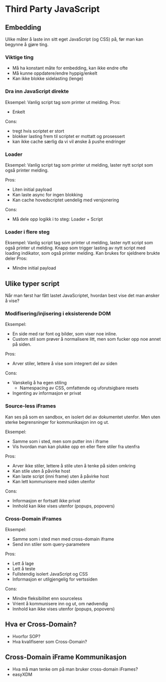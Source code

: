 Third Party JavaScript
==========================

Embedding
---------
Ulike måter å laste inn sitt eget JavaScript (og CSS) på, før man kan begynne å gjøre ting.

### Viktige ting
- Må ha konstant måte for embedding, kan ikke endre ofte
- Må kunne oppdatere/endre hyppig/enkelt
- Kan ikke blokke sidelasting (lenge)

### Dra inn JavaScript direkte
Eksempel: Vanlig script tag som printer ut melding.
Pros:
- Enkelt

Cons:
- tregt hvis scriptet er stort
- blokker lasting frem til scriptet er mottatt og prosessert
- kan ikke cache særlig da vi vil ønske å pushe endringer

### Loader
Eksempel: Vanlig script tag som printer ut melding, laster nytt script som også printer melding.

Pros:
- Liten initial payload
- Kan laste async for ingen blokking
- Kan cache hovedscriptet uendelig med versjonering

Cons:
- Må dele opp logikk i to steg: Loader + Script

### Loader i flere steg
Eksempel: Vanlig script tag som printer ut melding, laster nytt script som også printer ut melding. Knapp som trigger lasting av nytt script med loading indikator, som også printer melding.
Kan brukes for sjeldnere brukte deler
Pros: 
- Mindre initial payload

Ulike typer script
------------------
Når man først har fått lastet JavaScriptet, hvordan best vise det man ønsker å vise?

### Modifisering/injisering i eksisterende DOM
Eksempel:
- En side med rar font og bilder, som viser noe inline.
- Custom stil som prøver å normalisere litt, men som fucker opp noe annet på siden.

Pros:
- Arver stiler, lettere å vise som integrert del av siden

Cons:
- Vanskelig å ha egen stiling
	- Namespacing av CSS, omfattende og uforutsigbare resets
- Ingenting av informasjon er privat

### Source-less iFrames
Kan ses på som en sandbox, en isolert del av dokumentet utenfor. Men uten sterke begrensninger for kommunikasjon inn og ut. 

Eksempel:
- Samme som i sted, men som putter inn i iframe
- Vis hvordan man kan plukke opp en eller flere stiler fra utenfra

Pros:
- Arver ikke stiler, lettere å stile uten å tenke på siden omkring
- Kan stile uten å påvirke host
- Kan laste script (inni frame) uten å påvirke host
- Kan lett kommunisere med siden utenfor

Cons:
- Informasjon er fortsatt ikke privat
- Innhold kan ikke vises utenfor (popups, popovers)

### Cross-Domain iFrames

Eksempel: 
- Samme som i sted men med cross-domain iframe
- Send inn stiler som query-parametere

Pros:
- Lett å lage
- Lett å teste
- Fullstendig isolert JavaScript og CSS
- Informasjon er utilgjengelig for vertssiden

Cons:
- Mindre fleksibilitet enn sourceless
- Vrient å kommunisere inn og ut, om nødvendig
- Innhold kan ikke vises utenfor (popups, popovers)

Hva er Cross-Domain?
--------------------
- Hvorfor SOP?
- Hva kvalifiserer som Cross-Domain?

Cross-Domain iFrame Kommunikasjon
---------------------------------
- Hva må man tenke om på man bruker cross-domain iFrames? 
- easyXDM


